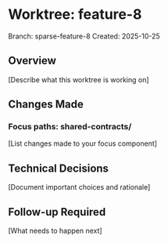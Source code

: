 # Worktree: feature-8
Branch: sparse-feature-8
Created: 2025-10-25

## Overview
[Describe what this worktree is working on]

## Changes Made
### Focus paths: shared-contracts/
[List changes made to your focus component]

## Technical Decisions
[Document important choices and rationale]

## Follow-up Required
[What needs to happen next]
